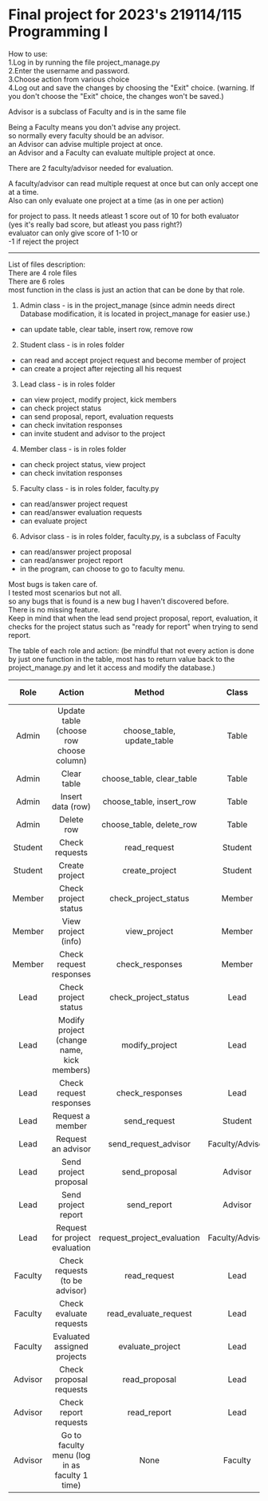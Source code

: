 # Final project for 2023's 219114/115 Programming I

How to use: <br />
1.Log in by running the file project_manage.py <br />
2.Enter the username and password. <br />
3.Choose action from various choice <br />
4.Log out and save the changes by choosing the "Exit" choice.
(warning. If you don't choose the "Exit" choice, the changes won't be saved.)

Advisor is a subclass of Faculty
and is in the same file

Being a Faculty means you don't advise any project. <br />
so normally every faculty should be an advisor. <br />
an Advisor can advise multiple project at once. <br />
an Advisor and a Faculty can evaluate multiple project at once. <br />

There are 2 faculty/advisor needed for evaluation.

A faculty/advisor can read multiple request at once but can only accept one at a time. <br />
Also can only evaluate one project at a time (as in one per action)

for project to pass. It needs atleast 1 score out of 10 for both evaluator <br />
(yes it's really bad score, but atleast you pass right?) <br />
evaluator can only give score of 1-10 or <br /> 
-1 if reject the project

---
List of files description: <br />
There are 4 role files <br />
There are 6 roles <br />
most function in the class is just an action that can be done by that role.

1. Admin class - is in the project_manage
   (since admin needs direct Database modification, it is located in project_manage for easier use.)
- can update table, clear table, insert row, remove row
2. Student class - is in roles folder
- can read and accept project request and become member of project
- can create a project after rejecting all his request
3. Lead class - is in roles folder
- can view project, modify project, kick members
- can check project status
- can send proposal, report, evaluation requests
- can check invitation responses
- can invite student and advisor to the project

4. Member class - is in roles folder
- can check project status, view project
- can check invitation responses

5. Faculty class - is in roles folder, faculty.py
- can read/answer project request
- can read/answer evaluation requests
- can evaluate project

6. Advisor class - is in roles folder, faculty.py, is a subclass of Faculty
- can read/answer project proposal
- can read/answer project report
- in the program, can choose to go to faculty menu.

Most bugs is taken care of. <br />
I tested most scenarios but not all. <br />
so any bugs that is found is a new bug I haven't discovered before. <br />
There is no missing feature. <br />
Keep in mind that when the lead send project proposal, report, evaluation, it checks for the project status such as "ready for report" when trying to send report.

The table of each role and action:
(be mindful that not every action is done by just one function in the table, most has to return value back to the project_manage.py and let it access and modify the database.)

|  Role   |                    Action                     |           Method           |      Class      | Completion percentage |
|:-------:|:---------------------------------------------:|:--------------------------:|:---------------:|:---------------------:|
|  Admin  |    Update table (choose row choose column)    | choose_table, update_table |      Table      |         100%          |
|  Admin  |                  Clear table                  | choose_table, clear_table  |      Table      |         100%          |
|  Admin  |               Insert data (row)               |  choose_table, insert_row  |      Table      |         100%          |
|  Admin  |                  Delete row                   |  choose_table, delete_row  |      Table      |         100%          |
| Student |                Check requests                 |        read_request        |     Student     |         100%          |
| Student |                Create project                 |       create_project       |     Student     |         100%          |
| Member  |             Check project status              |    check_project_status    |     Member      |         100%          |
| Member  |              View project (info)              |        view_project        |     Member      |         100%          |
| Member  |            Check request responses            |      check_responses       |     Member      |         100%          |
|  Lead   |             Check project status              |    check_project_status    |      Lead       |         100%          |
|  Lead   |  Modify project (change name, kick members)   |       modify_project       |      Lead       |         100%          |
|  Lead   |            Check request responses            |      check_responses       |      Lead       |         100%          |
|  Lead   |               Request a member                |        send_request        |     Student     |         100%          |
|  Lead   |              Request an advisor               |    send_request_advisor    | Faculty/Advisor |         100%          |
|  Lead   |             Send project proposal             |       send_proposal        |     Advisor     |         100%          |
|  Lead   |              Send project report              |        send_report         |     Advisor     |         100%          |
|  Lead   |        Request for project evaluation         | request_project_evaluation | Faculty/Advisor |         100%          |
| Faculty |        Check requests (to be advisor)         |        read_request        |      Lead       |         100%          |
| Faculty |            Check evaluate requests            |   read_evaluate_request    |      Lead       |         100%          |
| Faculty |          Evaluated assigned projects          |      evaluate_project      |      Lead       |         100%          |
| Advisor |            Check proposal requests            |       read_proposal        |      Lead       |         100%          |
| Advisor |             Check report requests             |        read_report         |      Lead       |         100%          |
| Advisor | Go to faculty menu (log in as faculty 1 time) |            None            |     Faculty     |         100%          |









